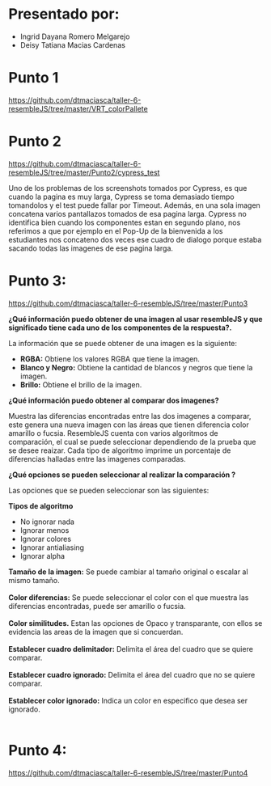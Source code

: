 # Presentado por:
  * Ingrid Dayana Romero Melgarejo
  * Deisy Tatiana Macias Cardenas

# Punto 1

https://github.com/dtmaciasca/taller-6-resembleJS/tree/master/VRT_colorPallete

# Punto 2

https://github.com/dtmaciasca/taller-6-resembleJS/tree/master/Punto2/cypress_test

Uno de los problemas de los screenshots tomados por Cypress, es que cuando la pagina es muy larga, Cypress se toma demasiado tiempo tomandolos y el test puede fallar por Timeout. Además, en una sola imagen concatena varios pantallazos tomados de esa pagina larga. Cypress no identifica bien cuando los componentes estan en segundo plano, nos referimos a que por ejemplo en el Pop-Up de la bienvenida a los estudiantes nos concateno dos veces ese cuadro de dialogo porque estaba sacando todas las imagenes de ese pagina larga.

# Punto 3:

https://github.com/dtmaciasca/taller-6-resembleJS/tree/master/Punto3
  
**¿Qué información puedo obtener de una imagen al usar resembleJS y que significado tiene cada uno de los componentes de la respuesta?.**

La información que se puede obtener de una imagen es la siguiente:

* **RGBA:** Obtiene los valores RGBA que tiene la imagen.
* **Blanco y Negro:** Obtiene la cantidad de blancos y negros que tiene la imagen.
* **Brillo:** Obtiene el brillo de la imagen.

**¿Qué información puedo obtener al comparar dos imagenes?**

Muestra las diferencias encontradas entre las dos imagenes a comparar, este genera una nueva imagen con las áreas que tienen diferencia  color amarillo o fucsia. ResembleJS cuenta con varios algoritmos de comparación, el cual se puede seleccionar dependiendo de la prueba que se desee reaizar. Cada tipo de algoritmo imprime un porcentaje de diferencias halladas entre las imagenes comparadas.

**¿Qué opciones se pueden seleccionar al realizar la comparación ?**

Las opciones que se pueden seleccionar son las siguientes:

**Tipos de algoritmo**

* No ignorar nada
* Ignorar menos
* Ignorar colores
* Ignorar antialiasing
* Ignorar alpha

**Tamaño de la imagen:** Se puede cambiar al tamaño original o escalar al mismo tamaño. <br/> <br/>
**Color diferencias:** Se puede seleccionar el color con el que muestra las diferencias encontradas, puede ser amarillo o fucsia. <br/> <br/>
**Color similitudes.** Estan las opciones de Opaco y transparante, con ellos se evidencia las areas de la imagen que si concuerdan. <br/> <br/>
**Establecer cuadro delimitador:** Delimita el área del cuadro que se quiere comparar. <br/> <br/>
**Establecer cuadro ignorado:** Delimita el área del cuadro que no se quiere comparar.<br/> <br/>
**Establecer color ignorado:** Indica un color en especifico que desea ser ignorado.<br/> <br/>

# Punto 4:

https://github.com/dtmaciasca/taller-6-resembleJS/tree/master/Punto4
